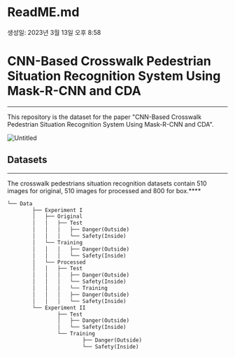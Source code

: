 # ReadME.md

생성일: 2023년 3월 13일 오후 8:58

# **CNN-Based Crosswalk Pedestrian Situation Recognition System Using Mask-R-CNN and CDA**

---

This repository is the dataset for the paper "CNN-Based Crosswalk Pedestrian Situation Recognition System Using Mask-R-CNN and CDA".

![Untitled](ReadME%20md%20fd7066b4a4b143e4a0dc15bb6acb4a4d/Untitled.png)

## Datasets

---

The crosswalk pedestrians situation recognition datasets contain 510 images for original, 510 images for processed and 800 for box.****

```markdown
└── Data
		├── Experiment I
		│   ├── Original
		│   │   ├── Test
		│   │   │   ├── Danger(Outside)
		│   │   │   └── Safety(Inside)
		│   └── Training
		│   │   │   ├── Danger(Outside)
		│   │   │   └── Safety(Inside)
		│   └── Processed
		│   │   ├── Test
		│   │   │   ├── Danger(Outside)
		│   │   │   └── Safety(Inside)
		│   │   │   └── Training
		│   │   │   ├── Danger(Outside)
		│   │   │   └── Safety(Inside)
		└── Experiment II
				├── Test
				│   ├── Danger(Outside)
				│   └── Safety(Inside)
				└── Training
						├── Danger(Outside)
						└── Safety(Inside)

```
